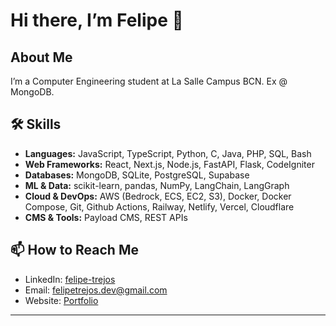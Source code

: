 # Hi there, I’m Felipe 👋

## About Me

I’m a Computer Engineering student at La Salle Campus BCN. Ex @ MongoDB.

## 🛠️ Skills

- **Languages:** JavaScript, TypeScript, Python, C, Java, PHP, SQL, Bash
- **Web Frameworks:** React, Next.js, Node.js, FastAPI, Flask, CodeIgniter
- **Databases:** MongoDB, SQLite, PostgreSQL, Supabase
- **ML & Data:** scikit-learn, pandas, NumPy, LangChain, LangGraph
- **Cloud & DevOps:** AWS (Bedrock, ECS, EC2, S3), Docker, Docker Compose, Git, Github Actions, Railway, Netlify, Vercel, Cloudflare
- **CMS & Tools:** Payload CMS, REST APIs

## 📫 How to Reach Me

- LinkedIn: [felipe-trejos](https://www.linkedin.com/in/felipe-trejos-264186286)  
- Email: felipetrejos.dev@gmail.com  
- Website: [Portfolio](https://felitrejos.com/)

---
